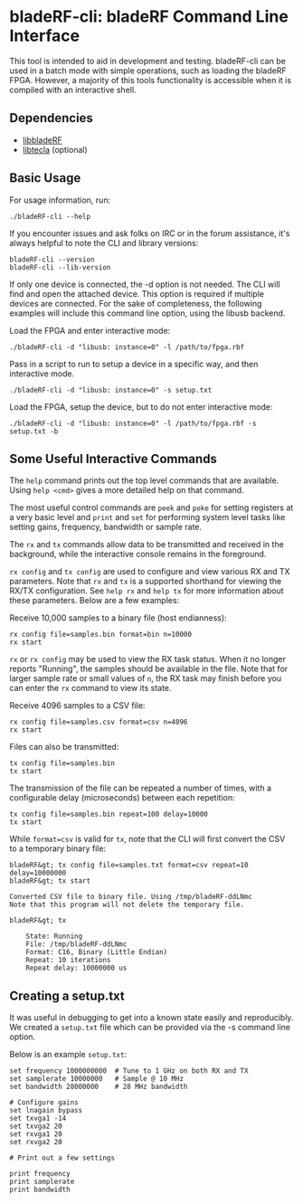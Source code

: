 # bladeRF-cli: bladeRF Command Line Interface #
This tool is intended to aid in development and testing.  bladeRF-cli can be used in a batch mode with simple operations, such as loading the bladeRF FPGA.  However, a majority of this tools functionality is accessible when it is compiled with an interactive shell.

## Dependencies ##
- [libbladeRF][libbladeRF]
- [libtecla][libtecla] (optional)

[libbladeRF]: ../../libraries/libbladeRF (libbladeRF)
[libtecla]: http://www.astro.caltech.edu/~mcs/tecla/ (libtecla)


## Basic Usage ##
For usage information, run:

```
./bladeRF-cli --help
```

If you encounter issues and ask folks on IRC or in the forum assistance, it's always helpful to note the CLI and library versions:

```
bladeRF-cli --version
bladeRF-cli --lib-version
```

If only one device is connected, the -d option is not needed. The CLI will find and open the attached device. This option is required if multiple devices are connected. For the sake of completeness, the following examples will include this command line option, using the libusb backend.

Load the FPGA and enter interactive mode:

```
./bladeRF-cli -d "libusb: instance=0" -l /path/to/fpga.rbf
```

Pass in a script to run to setup a device in a specific way, and then interactive mode.

```
./bladeRF-cli -d "libusb: instance=0" -s setup.txt
```

Load the FPGA, setup the device, but to do not enter interactive mode:

```
./bladeRF-cli -d "libusb: instance=0" -l /path/to/fpga.rbf -s setup.txt -b
```

## Some Useful Interactive Commands ##
The `help` command prints out the top level commands that are available. Using `help <cmd>` gives a more detailed help on that command.

The most useful control commands are `peek` and `poke` for setting registers at a very basic level and `print` and `set` for performing system level tasks like setting gains, frequency, bandwidth or sample rate.

The `rx` and `tx` commands allow data to be transmitted and received in the background, while the interactive console remains in the foreground.

`rx config` and `tx config` are used to configure and view various RX and TX parameters. Note that `rx` and `tx` is a supported shorthand for viewing the RX/TX configuration. See `help rx` and `help tx` for more information about these parameters. Below are a few examples:

Receive 10,000 samples to a binary file (host endianness):
```
rx config file=samples.bin format=bin n=10000
rx start
```

`rx` or `rx config` may be used to view the RX task status. When it no longer reports "Running", the samples should be available in the file. Note that for larger sample rate or small values of `n`, the RX task may finish before you can enter the `rx` command to view its state.


Receive 4096 samples to a CSV file:
```
rx config file=samples.csv format=csv n=4096
rx start
```

Files can also be transmitted:

```
tx config file=samples.bin
tx start
```

The transmission of the file can be repeated a number of times, with a configurable delay (microseconds) between each repetition:

```
tx config file=samples.bin repeat=100 delay=10000
tx start
```

While `format=csv` is valid for `tx`, note that the CLI will first convert the CSV to a temporary binary file:

```
bladeRF&gt; tx config file=samples.txt format=csv repeat=10 delay=10000000
bladeRF&gt; tx start

Converted CSV file to binary file. Using /tmp/bladeRF-ddLNmc
Note that this program will not delete the temporary file.

bladeRF&gt; tx

    State: Running
    File: /tmp/bladeRF-ddLNmc
    Format: C16, Binary (Little Endian)
    Repeat: 10 iterations
    Repeat delay: 10000000 us
```

## Creating a setup.txt ##
It was useful in debugging to get into a known state easily and reproducibly.  We created a `setup.txt` file which can be provided via the -s command line option.

Below is an example `setup.txt`:

```
set frequency 1000000000  # Tune to 1 GHz on both RX and TX
set samplerate 10000000   # Sample @ 10 MHz
set bandwidth 28000000    # 28 MHz bandwidth

# Configure gains
set lnagain bypass
set txvga1 -14
set txvga2 20
set rxvga1 20
set rxvga2 20

# Print out a few settings

print frequency
print samplerate
print bandwidth
```
